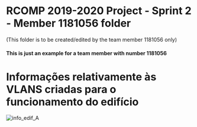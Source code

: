 RCOMP 2019-2020 Project - Sprint 2 - Member 1181056 folder
===========================================
(This folder is to be created/edited by the team member 1181056 only)

#### This is just an example for a team member with number 1181056 ####

# Informações relativamente às VLANS criadas para o funcionamento do edifício #
![info_edif_A](/doc/sprint2/figura_aux/info_edif_A.PNG) 